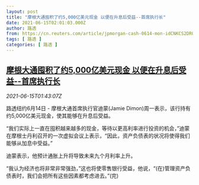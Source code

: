 ```yaml
---
layout: post
title: "摩根大通囤积了约5,000亿美元现金 以便在升息后受益--首席执行长"
date: 2021-06-15T02:01:03.000Z
author: 路透
from: https://cn.reuters.com/article/jpmorgan-cash-0614-mon-idCNKCS2DR045
tags: [ 路透 ]
categories: [ 路透 ]
---
```

<!--1623722463000-->
[摩根大通囤积了约5,000亿美元现金 以便在升息后受益--首席执行长](https://cn.reuters.com/article/jpmorgan-cash-0614-mon-idCNKCS2DR045)
------

<div>
<div><i>2021-06-15T01:43:07Z</i></div><p>路透纽约6月14日 - 摩根大通首席执行官迪蒙(Jamie Dimon)周一表示，该行持有约5,000亿美元现金，使其能够在升息后受益。</p><p>“我们实际上一直在囤积越来越多的现金，等待以更高利率进行投资的机会，”迪蒙在摩根士丹利召开的一次虚拟会议上表示，“因此，资产负债表的状况将使得我们能够从加息中受益。”</p><p>迪蒙表示，他预计通胀上升将导致未来九个月利率上升。</p><p>“我认为经济也将非常非常强劲，”这也将使零售银行受益，他说，“(在)管理资产负债表时，我们会把所有这些因素都考虑进去。”(完)</p>
</div>
